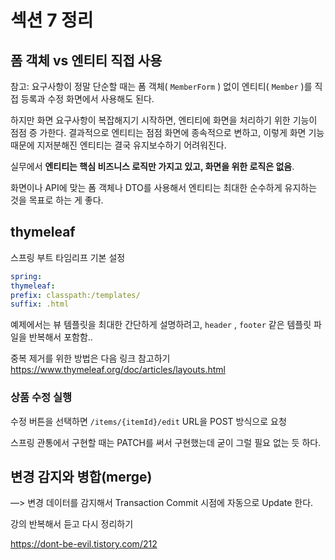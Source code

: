 # 섹션 7 정리

## 폼 객체 vs 엔티티 직접 사용

참고: 요구사항이 정말 단순할 때는 폼 객체( `MemberForm` ) 없이 엔티티( `Member` )를 직접 등록과 수정 화면에서 사용해도 된다.

하지만 화면 요구사항이 복잡해지기 시작하면, 엔티티에 화면을 처리하기 위한 기능이 점점 증
가한다. 결과적으로 엔티티는 점점 화면에 종속적으로 변하고, 이렇게 화면 기능 때문에 지저분해진 엔티티는 결국 유지보수하기 어려워진다.

실무에서 **엔티티는 핵심 비즈니스 로직만 가지고 있고, 화면을 위한 로직은 없음**.

화면이나 API에 맞는 폼 객체나 DTO를 사용해서 엔티티는 최대한 순수하게 유지하는 것을 목표로 하는 게 좋다.

## thymeleaf

스프링 부트 타임리프 기본 설정

```yaml
spring:
thymeleaf:
prefix: classpath:/templates/
suffix: .html
```

예제에서는 뷰 템플릿을 최대한 간단하게 설명하려고, `header` , `footer` 같은 템플릿 파일을 반복해서 포함함..

중복 제거를 위한 방법은 다음 링크 참고하기
https://www.thymeleaf.org/doc/articles/layouts.html

### 상품 수정 실행

수정 버튼을 선택하면 `/items/{itemId}/edit` URL을 POST 방식으로 요청

스프링 관통에서 구현할 때는 PATCH를 써서 구현했는데 굳이 그럴 필요 없는 듯 하다.

## 변경 감지와 병합(merge)

—> 변경 데이터를 감지해서 Transaction Commit 시점에 자동으로 Update 한다.

강의 반복해서 듣고 다시 정리하기

https://dont-be-evil.tistory.com/212
